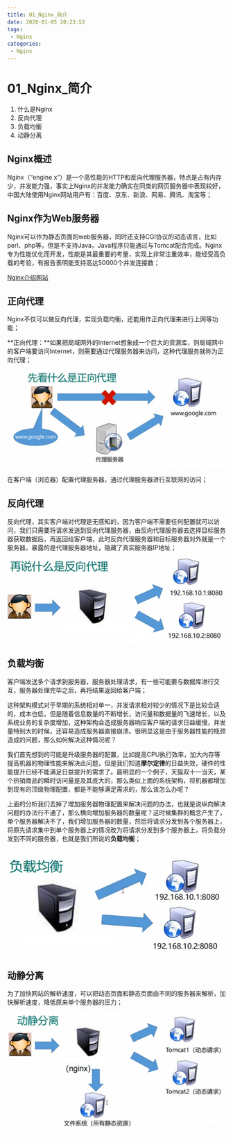 ```yaml
---
title: 01_Nginx_简介
date: 2020-01-05 20:23:53
tags: 
 - Nginx
categories:
 - Nginx
---
```


# 01_Nginx_简介

1. 什么是Nginx
2. 反向代理
3. 负载均衡
4. 动静分离



## Nginx概述

Nginx（“engine x”）是一个高性能的HTTP和反向代理服务器，特点是占有内存少，并发能力强，事实上Nginx的并发能力确实在同类的网页服务器中表现较好，中国大陆使用Nginx网站用户有：百度、京东、新浪、网易、腾讯、淘宝等；



## Nginx作为Web服务器

Nginx可以作为静态页面的web服务器，同时还支持CGI协议的动态语言，比如perl、php等。但是不支持Java，Java程序只能通过与Tomcat配合完成。Nginx专为性能优化而开发，性能是其最重要的考量，实现上非常注重效率，能经受高负载的考验，有报告表明能支持高达50000个并发连接数；

[Nginx介绍网站](https://lnmp.org/nginx.html)



## 正向代理

Nginx不仅可以做反向代理，实现负载均衡，还能用作正向代理来进行上网等功能；

**正向代理：**如果把局域网外的Internet想象成一个巨大的资源库，则局域网中的客户端要访问Internet，则需要通过代理服务器来访问，这种代理服务就称为正向代理；

![image-20200105204046212](01_Nginx_%E7%AE%80%E4%BB%8B/image-20200105204046212.png)

在客户端（浏览器）配置代理服务器，通过代理服务器进行互联网的访问；



## 反向代理

反向代理，其实客户端对代理是无感知的，因为客户端不需要任何配置就可以访问，我们只需要将请求发送到反向代理服务器，由反向代理服务器去选择目标服务器获取数据后，再返回给客户端，此时反向代理服务器和目标服务器对外就是一个服务器，暴露的是代理服务器地址，隐藏了真实服务器IP地址；

![image-20200105205035307](01_Nginx_%E7%AE%80%E4%BB%8B/image-20200105205035307.png)



## 负载均衡

客户端发送多个请求到服务器，服务器处理请求，有一些可能要与数据库进行交互，服务器处理完毕之后，再将结果返回给客户端；

这种架构模式对于早期的系统相对单一，并发请求相对较少的情况下是比较合适的，成本也低，但是随着信息数量的不断增长，访问量和数据量的飞速增长，以及系统业务的复杂度增加，这种架构会造成服务器响应客户端的请求日益缓慢，并发量特别大的时候，还容易造成服务器直接崩溃。很明显这是由于服务器性能的瓶颈造成的问题，那么如何解决这种情况呢？

我们首先想到的可能是升级服务器的配置，比如提高CPU执行效率，加大内存等提高机器的物理性能来解决此问题，但是我们知道**摩尔定律**的日益失效，硬件的性能提升已经不能满足日益提升的需求了。最明显的一个例子，天猫双十一当天，某个热销商品的瞬时访问量是及其庞大的，那么类似上面的系统架构，将机器都增加到现有的顶级物理配置，都是不能够满足需求的，那么该怎么办呢？

上面的分析我们去掉了增加服务器物理配置来解决问题的办法，也就是说纵向解决问题的办法行不通了，那么横向增加服务器的数量呢？这时候集群的概念产生了，单个服务器解决不了，我们增加服务器的数量，然后将请求分发到各个服务器上，将原先请求集中到单个服务器上的情况改为将请求分发到多个服务器上，将负载分发到不同的服务器，也就是我们所说的**负载均衡**；

![image-20200105210602461](01_Nginx_%E7%AE%80%E4%BB%8B/image-20200105210602461.png)



## 动静分离

为了加快网站的解析速度，可以把动态页面和静态页面由不同的服务器来解析，加快解析速度，降低原来单个服务器的压力；

![image-20200105210928259](01_Nginx_%E7%AE%80%E4%BB%8B/image-20200105210928259.png)



